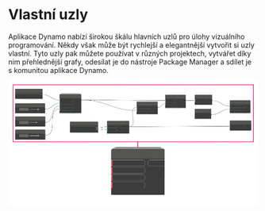 # Vlastní uzly

Aplikace Dynamo nabízí širokou škálu hlavních uzlů pro úlohy vizuálního programování. Někdy však může být rychlejší a elegantnější vytvořit si uzly vlastní. Tyto uzly pak můžete používat v různých projektech, vytvářet díky nim přehlednější grafy, odesílat je do nástroje Package Manager a sdílet je s komunitou aplikace Dynamo.

![](../images/6-1/customNodes1(1).png)


